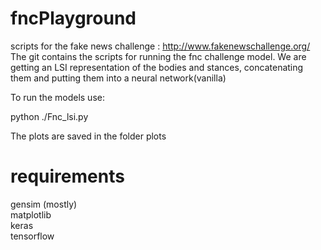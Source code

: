 # fncPlayground
scripts for the fake news challenge : http://www.fakenewschallenge.org/
The git contains the scripts for running the fnc challenge model.
We are getting an LSI representation of the bodies and stances, concatenating them and putting them into a neural network(vanilla)


To run the models use: </br>

python ./Fnc_lsi.py

The plots are saved in the folder plots
# requirements

gensim (mostly) </br>
matplotlib </br>
keras </br>
tensorflow
